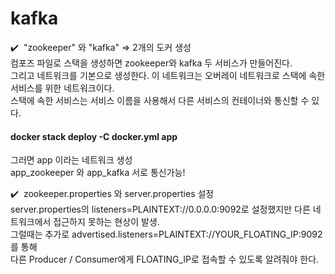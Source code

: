 # kafka

✔️ &nbsp;"zookeeper" 와 "kafka" => 2개의 도커 생성
<br>컴포즈 파일로 스택을 생성하면 zookeeper와 kafka 두 서비스가 만들어진다. 
<br>그리고 네트워크를 기본으로 생성한다. 이 네트워크는 오버레이 네트워크로 스택에 속한 서비스를 위한 네트워크이다. 
<br>스택에 속한 서비스는 서비스 이름을 사용해서 다른 서비스의 컨테이너와 통신할 수 있다.

#### docker stack deploy -C docker.yml app
그러면 app 이라는 네트워크 생성
<br>app_zookeeper 와 app_kafka 서로 통신가능!

✔️ &nbsp;zookeeper.properties 와 server.properties 설정
<br>server.properties의 listeners=PLAINTEXT://0.0.0.0:9092로 설정했지만 다른 네트워크에서 접근하지 못하는 현상이 발생.
<br>그럴때는 추가로 advertised.listeners=PLAINTEXT://YOUR_FLOATING_IP:9092를 통해 
<br>다른 Producer / Consumer에게 FLOATING_IP로 접속할 수 있도록 알려줘야 한다.



